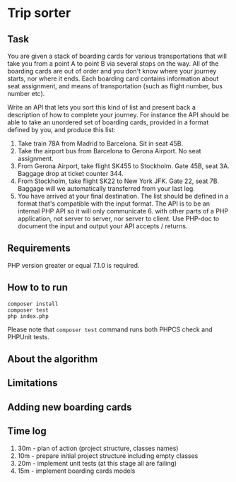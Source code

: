 # Trip sorter

## Task

You are given a stack of boarding cards for various transportations that will take you from a point A to point B via several stops on the way. All of the boarding cards are out of order and you don't know where your journey starts, nor where it ends. Each boarding card contains information about seat assignment, and means of transportation (such as flight number, bus number etc).

Write an API that lets you sort this kind of list and present back a description of how to complete your journey. For instance the API should be able to take an unordered set of boarding cards, provided in a format defined by you, and produce this list:

1. Take train 78A from Madrid to Barcelona. Sit in seat 45B.
2. Take the airport bus from Barcelona to Gerona Airport. No seat assignment.
3. From Gerona Airport, take flight SK455 to Stockholm. Gate 45B, seat 3A. Baggage drop at ticket counter 344.
4. From Stockholm, take flight SK22 to New York JFK. Gate 22, seat 7B. Baggage will we automatically transferred from your last leg.
5. You have arrived at your final destination. The list should be defined in a format that's compatible with the input format. The API is to be an internal PHP API so it will only communicate 6. with other parts of a PHP application, not server to server, nor server to client. Use PHP-doc to document the input and output your API accepts / returns.

## Requirements

PHP version greater or equal 7.1.0 is required.

## How to to run

```
composer install
composer test
php index.php
```

Please note that `composer test` command runs both PHPCS check and PHPUnit tests.

## About the algorithm

## Limitations

## Adding new boarding cards

## Time log

1. 30m - plan of action (project structure, classes names)
2. 10m - prepare initial project structure including empty classes
3. 20m - implement unit tests (at this stage all are failing)
4. 15m - implement boarding cards models
